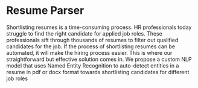 # Resume Parser

Shortlisting resumes is a time-consuming process. HR professionals today struggle to find the right candidate for applied job roles. These professionals sift through thousands of resumes to filter out qualified candidates for the job. If the process of shortlisting resumes can be automated, it will make the hiring process easier. This is where our straightforward but effective solution comes in. We propose a custom NLP model that uses Named Entity Recognition to auto-detect entities in a resume in pdf or docx format towards shortlisting candidates for different job roles
